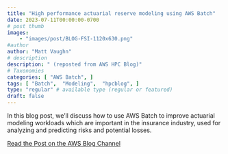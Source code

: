```yaml
---
title: "High performance actuarial reserve modeling using AWS Batch"
date: 2023-07-11T00:00:00-0700
# post thumb
images:
    - "images/post/BLOG-FSI-1120x630.png"
#author
author: "Matt Vaughn"
# description
description: " (reposted from AWS HPC Blog)"
# Taxonomies
categories: [ "AWS Batch", ]
tags: [ "Batch",  "Modeling",  "hpcblog", ]
type: "regular" # available type (regular or featured)
draft: false
---
```


In this blog post, we’ll discuss how to use AWS Batch to improve actuarial modeling workloads which are important in the insurance industry, used for analyzing and predicting risks and potential losses.

<a href="https://aws.amazon.com/blogs/hpc/high-performance-actuarial-reserve-modeling-using-aws-batch/" class="btn btn-primary btn-lg active" role="button" aria-pressed="true" style="margin-top: 8px;">Read the Post on the AWS Blog Channel</a>